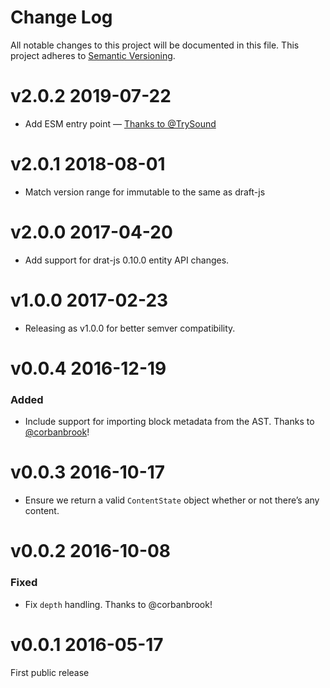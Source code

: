 # Change Log

All notable changes to this project will be documented in this file.
This project adheres to [Semantic Versioning](http://semver.org/).

# v2.0.2 2019-07-22

* Add ESM entry point — [Thanks to @TrySound](https://github.com/icelab/draft-js-ast-importer/pull/7)

# v2.0.1 2018-08-01

* Match version range for immutable to the same as draft-js

# v2.0.0 2017-04-20

* Add support for drat-js 0.10.0 entity API changes.

# v1.0.0 2017-02-23

* Releasing as v1.0.0 for better semver compatibility.

# v0.0.4 2016-12-19

### Added

* Include support for importing block metadata from the AST. Thanks to [@corbanbrook](https://github.com/icelab/draft-js-ast-importer/pull/5)!

# v0.0.3 2016-10-17

* Ensure we return a valid `ContentState` object whether or not there’s any content.

# v0.0.2 2016-10-08

### Fixed

* Fix `depth` handling. Thanks to @corbanbrook!

# v0.0.1 2016-05-17

First public release
